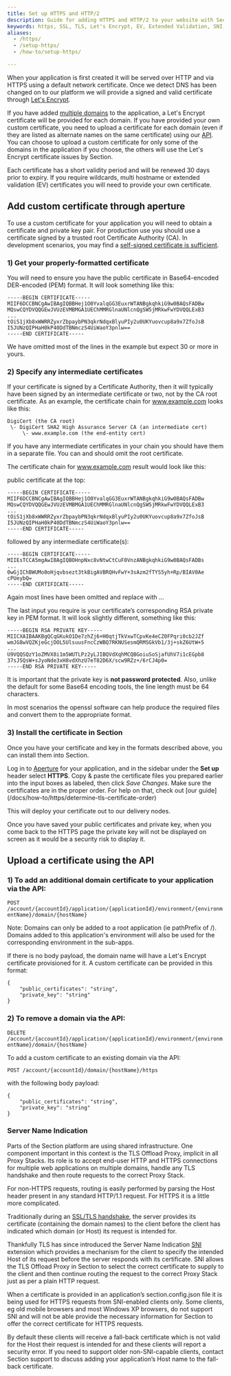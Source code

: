 ```yaml
---
title: Set up HTTPS and HTTP/2
description: Guide for adding HTTPS and HTTP/2 to your website with Section using your own certificate or using our automated SSL certificates.
keywords: https, SSL, TLS, Let's Encrypt, EV, Extended Validation, SNI, Server Name Indication, website security, content delivery network, CDN
aliases:
  - /https/
  - /setup-https/
  - /how-to/setup-https/

---
```


When your application is first created it will be served over HTTP and via HTTPS using a default network certificate. Once we detect DNS has been changed on to our platform we will provide a signed and valid certificate through [Let's Encrypt](https://letsencrypt.org/).

If you have added [multiple domains](/docs/change-dns/#multiple-domains) to the application, a Let's Encrypt certificate will be provided for each domain. If you have provided your own custom certificate, you need to upload a certificate for each domain (even if they are listed as alternate names on the same certificate) using our [API](#certificate-api-upload). You can choose to upload a custom certificate for only some of the domains in the application if you choose, the others will use the Let's Encrypt certificate issues by Section.

Each certificate has a short validity period and will be renewed 30 days prior to expiry. If you require wildcards, multi hostname or extended validation (EV) certificates you will need to provide your own certificate.

## Add custom certificate through aperture

To use a custom certificate for your application you will need to obtain a certificate and private key pair. For production use you should use a certificate signed by a trusted root Certificate Authority (CA). In development scenarios, you may find a [self-signed certificate is sufficient](https://info.ssl.com/ssl-made-easy-for-beginners/).

### 1) Get your properly-formatted certificate
You will need to ensure you have the public certificate in Base64-encoded DER-encoded (PEM) format. It will look something like this:

    -----BEGIN CERTIFICATE-----
    MIIF6DCCBNCgAwIBAgIQBBHej1O0YvalqGG3EuxrWTANBgkqhkiG9w0BAQsFADBw
    MQswCQYDVQQGEwJVUzEVMBMGA1UEChMMRGlnaUNlcnQgSW5jMRkwFwYDVQQLExB3
    ...
    tOiS1jXb8xWWRRZyxrZbpaybPN3qkrNdqxBlyuPIy2u0UKYuovcup8a9x7ZfoJsB
    I5JUNzQIPHaH0kP40DdTBNmczS4UiWaoY3pnlw==
    -----END CERTIFICATE-----

We have omitted most of the lines in the example but expect 30 or more in yours.

### 2) Specify any intermediate certificates

If your certificate is signed by a Certificate Authority, then it will typically have been signed by an intermediate certificate or two, not by the CA root certificate. As an example, the certificate chain for www.example.com looks like this:

    DigiCert (the CA root)
     \- DigiCert SHA2 High Assurance Server CA (an intermediate cert)
         \- www.example.com (the end-entity cert)

If you have any intermediate certificates in your chain you should have them in a separate file. You can and should omit the root certificate.

The certificate chain for www.example.com result would look like this:

public certificate at the top:

    -----BEGIN CERTIFICATE-----
    MIIF6DCCBNCgAwIBAgIQBBHej1O0YvalqGG3EuxrWTANBgkqhkiG9w0BAQsFADBw
    MQswCQYDVQQGEwJVUzEVMBMGA1UEChMMRGlnaUNlcnQgSW5jMRkwFwYDVQQLExB3
    ...
    tOiS1jXb8xWWRRZyxrZbpaybPN3qkrNdqxBlyuPIy2u0UKYuovcup8a9x7ZfoJsB
    I5JUNzQIPHaH0kP40DdTBNmczS4UiWaoY3pnlw==
    -----END CERTIFICATE-----

followed by any intermediate certificate(s):

    -----BEGIN CERTIFICATE-----
    MIIEsTCCA5mgAwIBAgIQBOHnpNxc8vNtwCtCuF0VnzANBgkqhkiG9w0BAQsFADBs
    ...
    0wGjIChBWUMo0oHjqvbsezt3tkBigAVBRQHvFwY+3sAzm2fTYS5yh+Rp/BIAV0Ae
    cPUeybQ=
    -----END CERTIFICATE-----

Again most lines have been omitted and replace with ...

The last input you require is your certificate’s corresponding RSA private key in PEM format. It will look slightly different, something like this:

    -----BEGIN RSA PRIVATE KEY-----
    MIICXAIBAAKBgQCqGKukO1De7zhZj6+H0qtjTkVxwTCpvKe4eCZ0FPqri0cb2JZf
    wmJG8wVQZKjeGcjDOL5UlsuusFncCzWBQ7RKNUSesmQRMSGkVb1/3j+skZ6UtW+5
    ...
    U9VQQSQzY1oZMVX8i1m5WUTLPz2yLJIBQVdXqhMCQBGoiuSoSjafUhV7i1cEGpb8
    37sJ5QsW+sJyoNde3xH8vdXhzU7eT82D6X/scw9RZz+/6rCJ4p0=
    -----END RSA PRIVATE KEY-----

It is important that the private key is **not password protected**. Also, unlike the default for some Base64 encoding tools, the line length must be 64 characters.

In most scenarios the openssl software can help produce the required files and convert them to the appropriate format.

### 3) Install the certificate in Section

Once you have your certificate and key in the formats described above, you can install them into Section.

Log in to [Aperture](https://aperture.section.io) for your application, and in the sidebar under the **Set up** header select **HTTPS**. Copy & paste the certificate files you prepared earlier into the input boxes as labeled, then click *Save Changes*. Make sure the certificates are in the proper order. For help on that, check out [our guide] (/docs/how-to/https/determine-tls-certificate-order)

This will deploy your certificate out to our delivery nodes.

Once you have saved your public certificates and private key, when you come back to the HTTPS page the private key will not be displayed on screen as it would be a security risk to display it.

## Upload a certificate using the API

### 1) To add an additional domain certificate  to your application via the API:

`POST /account/{accountId}/application/{applicationId}/environment/{environmentName}/domain/{hostName}`

Note: Domains can only be added to a root application (ie pathPrefix of /). Domains added to this application's environment will also be used for the corresponding environment in the sub-apps.

If there is no body payload, the domain name will have a Let's Encrypt certificate provisioned for it. A custom certificate can be provided in this format:

    {
        "public_certificates": "string",
        "private_key": "string"
    }


### 2) To remove a domain via the API:

`DELETE /account/{accountId}/application/{applicationId}/environment/{environmentName}/domain/{hostName}`

To add a custom certificate to an existing domain via the API:

`POST /account/{accountId}/domain/{hostName}/https`

with the following body payload:


    {
        "public_certificates": "string",
        "private_key": "string"
    }


### Server Name Indication

Parts of the Section platform are using shared infrastructure. One component important in this context is the TLS Offload Proxy, implicit in all Proxy Stacks. Its role is to accept end-user HTTP and HTTPS connections for multiple web applications on multiple domains, handle any TLS handshake and then route requests to the correct Proxy Stack.

For non-HTTPS requests, routing is easily performed by parsing the Host header present in any standard HTTP/1.1 request. For HTTPS it is a little more complicated.

Traditionally during an [SSL/TLS handshake](https://developer.mozilla.org/en-US/docs/Introduction_to_SSL#The_SSL_Handshake), the server provides its certificate (containing the domain names) to the client before the client has indicated which domain (or Host) its request is intended for.

Thankfully TLS has since introduced the Server Name Indication [SNI](http://en.wikipedia.org/wiki/Server_Name_Indication) extension which provides a mechanism for the client to specify the intended Host of its request before the server responds with its certificate. SNI allows the TLS Offload Proxy in Section to select the correct certificate to supply to the client and then continue routing the request to the correct Proxy Stack just as per a plain HTTP request.

When a certificate is provided in an application’s section.config.json file it is being used for HTTPS requests from SNI-enabled clients only. Some clients, eg old mobile browsers and most Windows XP browsers, do not support SNI and will not be able provide the necessary information for Section to offer the correct certificate for HTTPS requests.

By default these clients will receive a fall-back certificate which is not valid for the Host their request is intended for and these clients will report a security error. If you need to support older non-SNI-capable clients, contact Section support to discuss adding your application’s Host name to the fall-back certificate.

